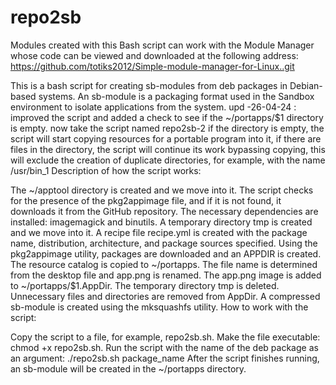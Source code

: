 # repo2sb 
Modules created with this Bash script can work with the Module Manager whose code can be viewed and downloaded at the following address: https://github.com/totiks2012/Simple-module-manager-for-Linux..git 

This is a bash script for creating sb-modules from deb packages in Debian-based systems. An sb-module is a packaging format used in the Sandbox environment to isolate applications from the system.
upd -26-04-24 :
improved the script and added a check to see if the ~/portapps/$1 directory is empty.
   now take the script named repo2sb-2
if the directory is empty, the script will start copying resources for a portable program into it, if there are files in the directory, 
the script will continue its work bypassing copying, 
this will exclude the creation of duplicate directories, for example, with the name /usr/bin_1
Description of how the script works:

The ~/apptool directory is created and we move into it.
The script checks for the presence of the pkg2appimage file, and if it is not found, it downloads it from the GitHub repository.
The necessary dependencies are installed: imagemagick and binutils.
A temporary directory tmp is created and we move into it.
A recipe file recipe.yml is created with the package name, distribution, architecture, and package sources specified.
Using the pkg2appimage utility, packages are downloaded and an APPDIR is created.
The resource catalog is copied to ~/portapps.
The file name is determined from the desktop file and app.png is renamed.
The app.png image is added to ~/portapps/$1.AppDir.
The temporary directory tmp is deleted.
Unnecessary files and directories are removed from AppDir.
A compressed sb-module is created using the mksquashfs utility.
How to work with the script:

Copy the script to a file, for example, repo2sb.sh.
Make the file executable: chmod +x repo2sb.sh.
Run the script with the name of the deb package as an argument: ./repo2sb.sh package_name
After the script finishes running, an sb-module will be created in the ~/portapps directory.

